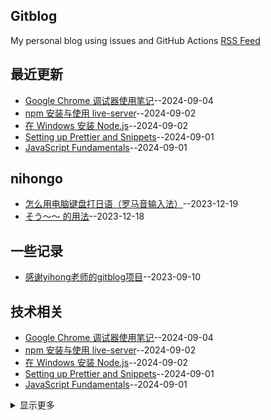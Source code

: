 ## Gitblog
My personal blog using issues and GitHub Actions 
[RSS Feed](https://raw.githubusercontent.com/hadleysu/gitblog/main/feed.xml)

## 最近更新
- [Google Chrome 调试器使用笔记](https://github.com/hadleysu/gitblog/issues/15)--2024-09-04
- [npm 安装与使用 live-server](https://github.com/hadleysu/gitblog/issues/14)--2024-09-02
- [在 Windows 安装 Node.js](https://github.com/hadleysu/gitblog/issues/13)--2024-09-02
- [Setting up Prettier and Snippets](https://github.com/hadleysu/gitblog/issues/12)--2024-09-01
- [JavaScript Fundamentals](https://github.com/hadleysu/gitblog/issues/11)--2024-09-01
## nihongo
- [怎么用电脑键盘打日语（罗马音输入法）](https://github.com/hadleysu/gitblog/issues/7)--2023-12-19
- [そう～～ 的用法](https://github.com/hadleysu/gitblog/issues/6)--2023-12-18
## 一些记录
- [感谢yihong老师的gitblog项目](https://github.com/hadleysu/gitblog/issues/2)--2023-09-10
## 技术相关
- [Google Chrome 调试器使用笔记](https://github.com/hadleysu/gitblog/issues/15)--2024-09-04
- [npm 安装与使用 live-server](https://github.com/hadleysu/gitblog/issues/14)--2024-09-02
- [在 Windows 安装 Node.js](https://github.com/hadleysu/gitblog/issues/13)--2024-09-02
- [Setting up Prettier and Snippets](https://github.com/hadleysu/gitblog/issues/12)--2024-09-01
- [JavaScript Fundamentals](https://github.com/hadleysu/gitblog/issues/11)--2024-09-01
<details><summary>显示更多</summary>

- [HTML和CSS实现Google Image Search样式](https://github.com/hadleysu/gitblog/issues/10)--2024-05-18
- [CSS 基础笔记](https://github.com/hadleysu/gitblog/issues/9)--2024-01-07
- [HTML 基础笔记](https://github.com/hadleysu/gitblog/issues/8)--2024-01-07
- [设计模式](https://github.com/hadleysu/gitblog/issues/5)--2023-10-16
- [python编程从入门到实践笔记](https://github.com/hadleysu/gitblog/issues/4)--2023-09-14
- [Markdown相关](https://github.com/hadleysu/gitblog/issues/3)--2023-09-12
</details>

